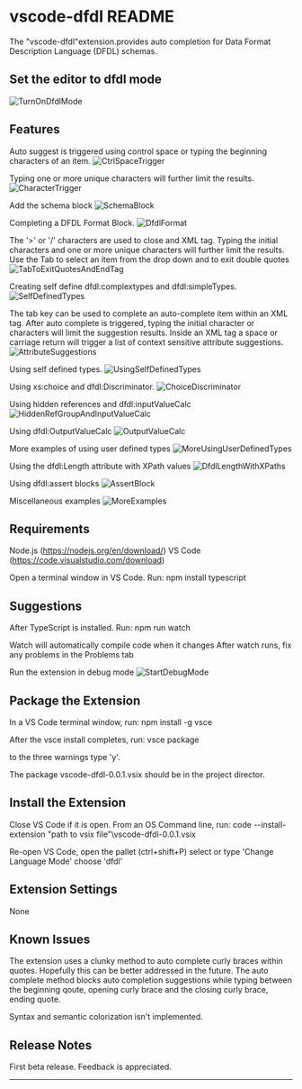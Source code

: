 # vscode-dfdl README

The "vscode-dfdl"extension.provides auto completion for Data Format Description Language (DFDL) schemas.

## Set the editor to dfdl mode
![TurnOnDfdlMode](https://user-images.githubusercontent.com/98881959/152995118-e2da5835-027e-4ff7-90f9-baf36a7e04bb.gif)

## Features

Auto suggest is triggered using control space or typing the beginning characters of an item.
![CtrlSpaceTrigger](https://user-images.githubusercontent.com/98881959/152995218-65d5b5b6-b610-495d-af31-69dd81be58c1.gif)

Typing one or more unique characters will further limit the results.
![CharacterTrigger](https://user-images.githubusercontent.com/98881959/152995254-1de6d39e-a482-4cb5-b7f3-7444932d056f.gif)

Add the schema block
![SchemaBlock](https://user-images.githubusercontent.com/98881959/152995294-7d70b7c6-186b-41e1-8a48-81ebfc3e04bc.gif)

Completing a DFDL Format Block.
![DfdlFormat](https://user-images.githubusercontent.com/98881959/152995321-ef0b2d45-32e6-4e3a-b5aa-859aa937cc3a.gif)

The '>' or '/' characters are used to close and XML tag.
Typing the initial characters and one or more unique characters will further limit the results.
Use the Tab to select an item from the drop down and to exit double quotes
![TabToExitQuotesAndEndTag](https://user-images.githubusercontent.com/98881959/152995446-77a33620-7277-4d9a-8dd7-f88349299ec9.gif)

Creating self define dfdl:complextypes and dfdl:simpleTypes.
![SelfDefinedTypes](https://user-images.githubusercontent.com/98881959/152995652-e56bc55d-78ba-46f6-a26c-6d7bd4440e96.gif)

The tab key can be used to complete an auto-complete item within an XML tag.
After auto complete is triggered, typing the initial character or characters will limit the suggestion results.
Inside an XML tag a space or carriage return will trigger a list of context sensitive attribute suggestions.
![AttributeSuggestions](https://user-images.githubusercontent.com/98881959/152995682-466be4bb-7f3f-4dcc-84bc-09792bc26adc.gif)

Using self defined types.
![UsingSelfDefinedTypes](https://user-images.githubusercontent.com/98881959/152995737-2f31e4e8-525d-4cb5-a5d7-a0413a087a54.gif)

Using xs:choice and dfdl:Discriminator.
![ChoiceDiscriminator](https://user-images.githubusercontent.com/98881959/152995769-b6afda2b-dd77-4f7a-ad18-b3e1f28087f6.gif)

Using hidden references and dfdl:inputValueCalc
![HiddenRefGroupAndInputValueCalc](https://user-images.githubusercontent.com/98881959/153010643-9d1c8361-b55d-45e4-a7a4-907ec876de76.gif)

Using dfdl:OutputValueCalc
![OutputValueCalc](https://user-images.githubusercontent.com/98881959/153051326-2b9d03ce-3e3a-420a-abba-408b25a2c3d2.gif)

More examples of using user defined types
![MoreUsingUserDefinedTypes](https://user-images.githubusercontent.com/98881959/153051453-e76250e2-96f6-4f07-8e9a-0a77f9ece5fe.gif)

Using the dfdl:Length attribute with XPath values
![DfdlLengthWithXPaths](https://user-images.githubusercontent.com/98881959/153051544-78372145-98aa-4b56-84f4-8b3a3bca4d9f.gif)

Using dfdl:assert blocks
![AssertBlock](https://user-images.githubusercontent.com/98881959/153051732-fb948f86-3485-4606-9e92-8325f1d5052d.gif)

Miscellaneous examples
![MoreExamples](https://user-images.githubusercontent.com/98881959/153051821-abc47704-878f-4c01-8a29-c0d3911940d0.gif)

## Requirements

Node.js (https://nodejs.org/en/download/)
VS Code (https://code.visualstudio.com/download)

Open a terminal window in VS Code. Run:
  npm install typescript

## Suggestions

After TypeScript is installed. Run:
npm run watch

Watch will automatically compile code when it changes
After watch runs, fix any problems in the Problems tab

Run the extension in debug mode
![StartDebugMode](https://user-images.githubusercontent.com/98881959/152995881-982a321a-6926-460f-aa37-e4c3a5fa7dff.gif)

## Package the Extension

In a VS Code terminal window, run:
  npm install -g vsce

After the vsce install completes, run:
  vsce package

to the three warnings type 'y'.

The package vscode-dfdl-0.0.1.vsix should be in the project director.

## Install the Extension

Close VS Code if it is open. From an OS Command line, run:
  code --install-extension "path to vsix file"\vscode-dfdl-0.0.1.vsix

Re-open VS Code, open the pallet (ctrl+shift+P)
  select or type 'Change Language Mode'
  choose 'dfdl'

## Extension Settings

None

## Known Issues

The extension uses a clunky method to auto complete curly braces within quotes.  Hopefully this can be
better addressed in the future.  The auto complete method blocks auto completion suggestions while typing between the beginning qoute, opening curly brace and the closing curly brace, ending quote.

Syntax and semantic colorization isn't implemented.

## Release Notes

First beta release. Feedback is appreciated.

-----------------------------------------------------------------------------------------------------------
